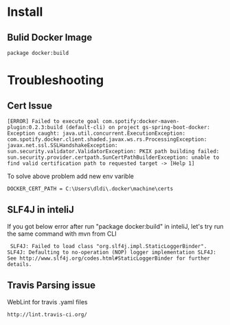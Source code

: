 # Install
## Bulid Docker Image

	package docker:build

# Troubleshooting
## Cert Issue
	[ERROR] Failed to execute goal com.spotify:docker-maven-plugin:0.2.3:build (default-cli) on project gs-spring-boot-docker: Exception caught: java.util.concurrent.ExecutionException: com.spotify.docker.client.shaded.javax.ws.rs.ProcessingException: javax.net.ssl.SSLHandshakeException: sun.security.validator.ValidatorException: PKIX path building failed: sun.security.provider.certpath.SunCertPathBuilderException: unable to find valid certification path to requested target -> [Help 1]

To solve above problem add new env varible

	DOCKER_CERT_PATH = C:\Users\dldi\.docker\machine\certs

## SLF4J in inteliJ
If you got below error after run "package docker:build"  in inteliJ, let's try run the same command with mvn from CLI

	 SLF4J: Failed to load class "org.slf4j.impl.StaticLoggerBinder". SLF4J: Defaulting to no-operation (NOP) logger implementation SLF4J: See http://www.slf4j.org/codes.html#StaticLoggerBinder for further details.


## Travis Parsing issue
WebLint for travis .yaml files

	http://lint.travis-ci.org/
